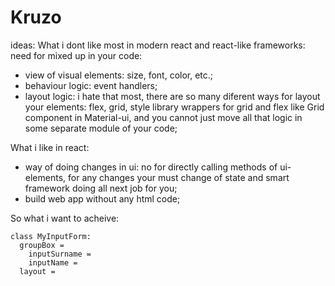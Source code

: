 # Kruzo
ideas:
What i dont like most in modern react and react-like frameworks:
need for mixed up in your code: 
  - view of visual elements: size, font, color, etc.;
  - behaviour logic: event handlers; 
  - layout logic: i hate that most, there are  so many diferent ways for layout your elements: flex, grid, style library wrappers for grid   and flex like Grid component in Material-ui, and you cannot just move all that logic in some separate module of your code;
  
What i like in react: 
  - way of doing changes in ui: no for directly calling methods of ui-elements, for any changes your must change of state and smart
  framework doing all next job for you;
  - build web app without any html code;
  
  
So what i want to acheive: 

```
class MyInputForm:
  groupBox = 
    inputSurname =
    inputName = 
  layout = 
```  
